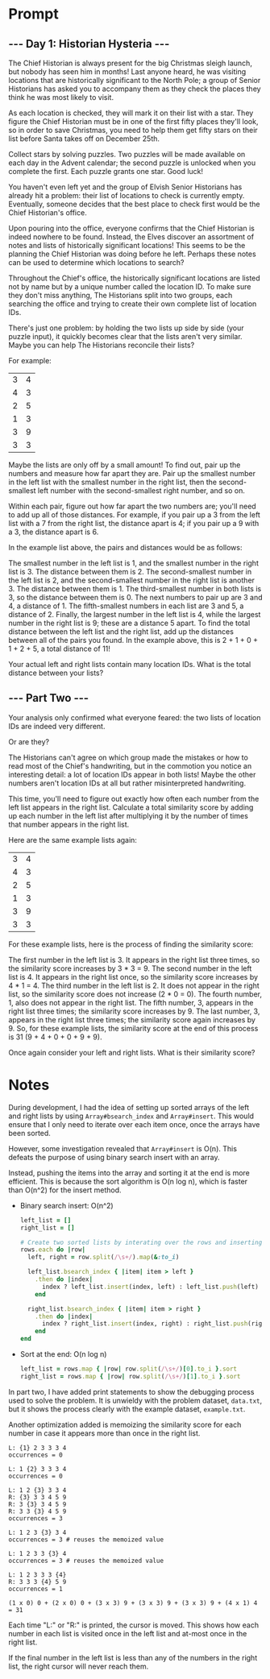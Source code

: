 # Prompt

## --- Day 1: Historian Hysteria ---

The Chief Historian is always present for the big Christmas sleigh launch, but nobody has seen him in months! Last anyone heard, he was visiting locations that are historically significant to the North Pole; a group of Senior Historians has asked you to accompany them as they check the places they think he was most likely to visit.

As each location is checked, they will mark it on their list with a star. They figure the Chief Historian must be in one of the first fifty places they'll look, so in order to save Christmas, you need to help them get fifty stars on their list before Santa takes off on December 25th.

Collect stars by solving puzzles. Two puzzles will be made available on each day in the Advent calendar; the second puzzle is unlocked when you complete the first. Each puzzle grants one star. Good luck!

You haven't even left yet and the group of Elvish Senior Historians has already hit a problem: their list of locations to check is currently empty. Eventually, someone decides that the best place to check first would be the Chief Historian's office.

Upon pouring into the office, everyone confirms that the Chief Historian is indeed nowhere to be found. Instead, the Elves discover an assortment of notes and lists of historically significant locations! This seems to be the planning the Chief Historian was doing before he left. Perhaps these notes can be used to determine which locations to search?

Throughout the Chief's office, the historically significant locations are listed not by name but by a unique number called the location ID. To make sure they don't miss anything, The Historians split into two groups, each searching the office and trying to create their own complete list of location IDs.

There's just one problem: by holding the two lists up side by side (your puzzle input), it quickly becomes clear that the lists aren't very similar. Maybe you can help The Historians reconcile their lists?

For example:

|   |   |
| - | - |
| 3 | 4 |
| 4 | 3 |
| 2 | 5 |
| 1 | 3 |
| 3 | 9 |
| 3 | 3 |

Maybe the lists are only off by a small amount! To find out, pair up the numbers and measure how far apart they are. Pair up the smallest number in the left list with the smallest number in the right list, then the second-smallest left number with the second-smallest right number, and so on.

Within each pair, figure out how far apart the two numbers are; you'll need to add up all of those distances. For example, if you pair up a 3 from the left list with a 7 from the right list, the distance apart is 4; if you pair up a 9 with a 3, the distance apart is 6.

In the example list above, the pairs and distances would be as follows:

The smallest number in the left list is 1, and the smallest number in the right list is 3. The distance between them is 2.
The second-smallest number in the left list is 2, and the second-smallest number in the right list is another 3. The distance between them is 1.
The third-smallest number in both lists is 3, so the distance between them is 0.
The next numbers to pair up are 3 and 4, a distance of 1.
The fifth-smallest numbers in each list are 3 and 5, a distance of 2.
Finally, the largest number in the left list is 4, while the largest number in the right list is 9; these are a distance 5 apart.
To find the total distance between the left list and the right list, add up the distances between all of the pairs you found. In the example above, this is 2 + 1 + 0 + 1 + 2 + 5, a total distance of 11!

Your actual left and right lists contain many location IDs. What is the total distance between your lists?

## --- Part Two ---

Your analysis only confirmed what everyone feared: the two lists of location IDs are indeed very different.

Or are they?

The Historians can't agree on which group made the mistakes or how to read most of the Chief's handwriting, but in the commotion you notice an interesting detail: a lot of location IDs appear in both lists! Maybe the other numbers aren't location IDs at all but rather misinterpreted handwriting.

This time, you'll need to figure out exactly how often each number from the left list appears in the right list. Calculate a total similarity score by adding up each number in the left list after multiplying it by the number of times that number appears in the right list.

Here are the same example lists again:

|   |   |
| - | - |
| 3 | 4 |
| 4 | 3 |
| 2 | 5 |
| 1 | 3 |
| 3 | 9 |
| 3 | 3 |

For these example lists, here is the process of finding the similarity score:

The first number in the left list is 3. It appears in the right list three times, so the similarity score increases by 3 * 3 = 9.
The second number in the left list is 4. It appears in the right list once, so the similarity score increases by 4 * 1 = 4.
The third number in the left list is 2. It does not appear in the right list, so the similarity score does not increase (2 * 0 = 0).
The fourth number, 1, also does not appear in the right list.
The fifth number, 3, appears in the right list three times; the similarity score increases by 9.
The last number, 3, appears in the right list three times; the similarity score again increases by 9.
So, for these example lists, the similarity score at the end of this process is 31 (9 + 4 + 0 + 0 + 9 + 9).

Once again consider your left and right lists. What is their similarity score?

# Notes

During development, I had the idea of setting up sorted arrays of the left and right lists by using `Array#bsearch_index` and `Array#insert`. This would ensure that I only need to iterate over each item once, once the arrays have been sorted.

However, some investigation revealed that `Array#insert` is O(n). This defeats the purpose of using binary search insert with an array.

Instead, pushing the items into the array and sorting it at the end is more efficient. This is because the sort algorithm is O(n log n), which is faster than O(n^2) for the insert method.

- Binary search insert: O(n^2)

  ```ruby
  left_list = []
  right_list = []

  # Create two sorted lists by interating over the rows and inserting the values in the correct position.
  rows.each do |row|
    left, right = row.split(/\s+/).map(&:to_i)

    left_list.bsearch_index { |item| item > left }
      .then do |index|
        index ? left_list.insert(index, left) : left_list.push(left)
      end

    right_list.bsearch_index { |item| item > right }
      .then do |index|
        index ? right_list.insert(index, right) : right_list.push(right)
      end
  end
  ```

- Sort at the end: O(n log n)

  ```ruby
  left_list = rows.map { |row| row.split(/\s+/)[0].to_i }.sort
  right_list = rows.map { |row| row.split(/\s+/)[1].to_i }.sort
  ```

In part two, I have added print statements to show the debugging process used to solve the problem. It is unwieldy with the problem dataset, `data.txt`, but it shows the process clearly with the example dataset, `example.txt`.

Another optimization added is memoizing the similarity score for each number in case it appears more than once in the right list.

```plain
L: {1} 2 3 3 3 4
occurrences = 0

L: 1 {2} 3 3 3 4
occurrences = 0

L: 1 2 {3} 3 3 4
R: {3} 3 3 4 5 9
R: 3 {3} 3 4 5 9
R: 3 3 {3} 4 5 9
occurrences = 3

L: 1 2 3 {3} 3 4
occurrences = 3 # reuses the memoized value

L: 1 2 3 3 {3} 4
occurrences = 3 # reuses the memoized value

L: 1 2 3 3 3 {4}
R: 3 3 3 {4} 5 9
occurrences = 1

(1 x 0) 0 + (2 x 0) 0 + (3 x 3) 9 + (3 x 3) 9 + (3 x 3) 9 + (4 x 1) 4 = 31
```

Each time "L:" or "R:" is printed, the cursor is moved. This shows how each number in each list is visited once in the left list and at-most once in the right list.

If the final number in the left list is less than any of the numbers in the right list, the right cursor will never reach them.
